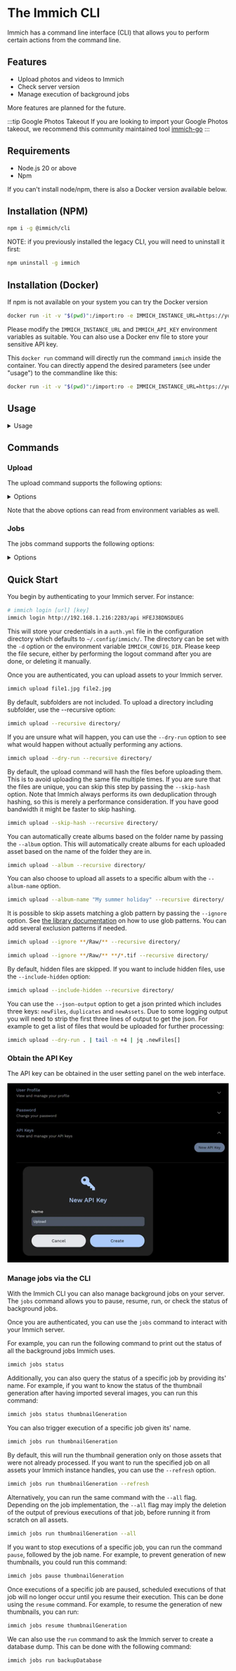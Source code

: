 # The Immich CLI

Immich has a command line interface (CLI) that allows you to perform certain actions from the command line.

## Features

- Upload photos and videos to Immich
- Check server version
- Manage execution of background jobs

More features are planned for the future.

:::tip Google Photos Takeout
If you are looking to import your Google Photos takeout, we recommend this community maintained tool [immich-go](https://github.com/simulot/immich-go)
:::

## Requirements

- Node.js 20 or above
- Npm

If you can't install node/npm, there is also a Docker version available below.

## Installation (NPM)

```bash
npm i -g @immich/cli
```

NOTE: if you previously installed the legacy CLI, you will need to uninstall it first:

```bash
npm uninstall -g immich
```

## Installation (Docker)

If npm is not available on your system you can try the Docker version

```bash
docker run -it -v "$(pwd)":/import:ro -e IMMICH_INSTANCE_URL=https://your-immich-instance/api -e IMMICH_API_KEY=your-api-key ghcr.io/immich-app/immich-cli:latest
```

Please modify the `IMMICH_INSTANCE_URL` and `IMMICH_API_KEY` environment variables as suitable. You can also use a Docker env file to store your sensitive API key.

This `docker run` command will directly run the command `immich` inside the container. You can directly append the desired parameters (see under "usage") to the commandline like this:

```bash
docker run -it -v "$(pwd)":/import:ro -e IMMICH_INSTANCE_URL=https://your-immich-instance/api -e IMMICH_API_KEY=your-api-key ghcr.io/immich-app/immich-cli:latest upload -a -c 5 --recursive directory/
```

## Usage

<details>
<summary>Usage</summary>

```
$ immich
Usage: immich [options] [command]

Command line interface for Immich

Options:
  -V, --version                       output the version number
  -d, --config-directory <directory>  Configuration directory where auth.yml will be stored (default: "~/.config/immich/", env:
                                      IMMICH_CONFIG_DIR)
  -u, --url [url]                     Immich server URL (env: IMMICH_INSTANCE_URL)
  -k, --key [key]                     Immich API key (env: IMMICH_API_KEY)
  -h, --help                          display help for command

Commands:
  login|login-key <url> <key>         Login using an API key
  logout                              Remove stored credentials
  jobs                                Manage background jobs
  server-info                         Display server information
  upload [options] [paths...]         Upload assets
  help [command]                      display help for command
```

</details>

## Commands

### Upload
The upload command supports the following options:

<details>
<summary>Options</summary>

```
Usage: immich upload [paths...] [options]

Upload assets

Arguments:
  paths                       One or more paths to assets to be uploaded

Options:
  -r, --recursive             Recursive (default: false, env: IMMICH_RECURSIVE)
  -i, --ignore <pattern>      Pattern to ignore (env: IMMICH_IGNORE_PATHS)
  -h, --skip-hash             Don't hash files before upload (default: false, env: IMMICH_SKIP_HASH)
  -H, --include-hidden        Include hidden folders (default: false, env: IMMICH_INCLUDE_HIDDEN)
  -a, --album                 Automatically create albums based on folder name (default: false, env: IMMICH_AUTO_CREATE_ALBUM)
  -A, --album-name <name>     Add all assets to specified album (env: IMMICH_ALBUM_NAME)
  -n, --dry-run               Don't perform any actions, just show what will be done (default: false, env: IMMICH_DRY_RUN)
  -c, --concurrency <number>  Number of assets to upload at the same time (default: 4, env: IMMICH_UPLOAD_CONCURRENCY)
  -j, --json-output           Output detailed information in json format (default: false, env: IMMICH_JSON_OUTPUT)
  --delete                    Delete local assets after upload (env: IMMICH_DELETE_ASSETS)
  --no-progress               Hide progress bars (env: IMMICH_PROGRESS_BAR)
  --watch                     Watch for changes and upload automatically (default: false, env: IMMICH_WATCH_CHANGES)
  --help                      display help for command
```

</details>

Note that the above options can read from environment variables as well.

### Jobs
The jobs command supports the following options:

<details>
<summary>Options</summary>

```
Usage: immich jobs [options] [command]

Manage background jobs

Options:
  -h, --help                  display help for command

Commands:
  pause [options] <jobName>   Pause executions of all instances of the given job
  resume [options] <jobName>  Resume executions of all instances of the given job
  run [options] <jobName>     Start a specific job
  status [options] [jobName]  Get the status of all jobs or the status of a specific job
  help [command]              display help for command
```

</details>


## Quick Start

You begin by authenticating to your Immich server. For instance:

```bash
# immich login [url] [key]
immich login http://192.168.1.216:2283/api HFEJ38DNSDUEG
```

This will store your credentials in a `auth.yml` file in the configuration directory which defaults to `~/.config/immich/`. The directory can be set with the `-d` option or the environment variable `IMMICH_CONFIG_DIR`. Please keep the file secure, either by performing the logout command after you are done, or deleting it manually.

Once you are authenticated, you can upload assets to your Immich server.

```bash
immich upload file1.jpg file2.jpg
```

By default, subfolders are not included. To upload a directory including subfolder, use the --recursive option:

```bash
immich upload --recursive directory/
```

If you are unsure what will happen, you can use the `--dry-run` option to see what would happen without actually performing any actions.

```bash
immich upload --dry-run --recursive directory/
```

By default, the upload command will hash the files before uploading them. This is to avoid uploading the same file multiple times. If you are sure that the files are unique, you can skip this step by passing the `--skip-hash` option. Note that Immich always performs its own deduplication through hashing, so this is merely a performance consideration. If you have good bandwidth it might be faster to skip hashing.

```bash
immich upload --skip-hash --recursive directory/
```

You can automatically create albums based on the folder name by passing the `--album` option. This will automatically create albums for each uploaded asset based on the name of the folder they are in.

```bash
immich upload --album --recursive directory/
```

You can also choose to upload all assets to a specific album with the `--album-name` option.

```bash
immich upload --album-name "My summer holiday" --recursive directory/
```

It is possible to skip assets matching a glob pattern by passing the `--ignore` option. See [the library documentation](docs/features/libraries.md) on how to use glob patterns. You can add several exclusion patterns if needed.

```bash
immich upload --ignore **/Raw/** --recursive directory/
```

```bash
immich upload --ignore **/Raw/** **/*.tif --recursive directory/
```

By default, hidden files are skipped. If you want to include hidden files, use the `--include-hidden` option:

```bash
immich upload --include-hidden --recursive directory/
```

You can use the `--json-output` option to get a json printed which includes
three keys: `newFiles`, `duplicates` and `newAssets`. Due to some logging
output you will need to strip the first three lines of output to get the json.
For example to get a list of files that would be uploaded for further
processing:

```bash
immich upload --dry-run . | tail -n +4 | jq .newFiles[]
```

### Obtain the API Key

The API key can be obtained in the user setting panel on the web interface.

![Obtain Api Key](./img/obtain-api-key.webp)

### Manage jobs via the CLI

With the Immich CLI you can also manage background jobs on your server. 
The `jobs` command allows you to pause, resume, run, or check the status of background jobs.

Once you are authenticated, you can use the `jobs` command to interact with your Immich server.

For example, you can run the following command to print out the status of all the background jobs Immich uses.

```bash
immich jobs status
```

Additionally, you can also query the status of a specific job by providing its' name.
For example, if you want to know the status of the thumbnail generation after having imported several 
images, you can run this command:

```bash
immich jobs status thumbnailGeneration
```

You can also trigger execution of a specific job given its' name.

```bash
immich jobs run thumbnailGeneration
```

By default, this will run the thumbnail generation only on those assets that were not already processed.
If you want to run the specified job on all assets your Immich instance handles, you can use the `--refresh` option.

```bash
immich jobs run thumbnailGeneration --refresh
```

Alternatively, you can run the same command with the `--all` flag. 
Depending on the job implementation, the `--all` flag may imply the deletion of the output of previous executions of 
that job, before running it from scratch on all assets.

```bash
immich jobs run thumbnailGeneration --all
```

If you want to stop executions of a specific job, you can run the command `pause`, followed by the job name. 
For example, to prevent generation of new thumbnails, you could run this command:
```bash
immich jobs pause thumbnailGeneration
```

Once executions of a specific job are paused, scheduled executions of that job will no longer occur until you 
resume their execution. This can be done using the `resume` command.
For example, to resume the generation of new thumbnails, you can run:

```bash
immich jobs resume thumbnailGeneration
```

We can also use the `run` command to ask the Immich server to create a database dump. 
This can be done with the following command:

```bash
immich jobs run backupDatabase
```

